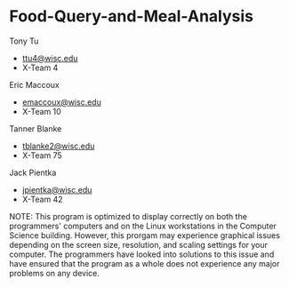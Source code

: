 # Food-Query-and-Meal-Analysis
Tony Tu 
- ttu4@wisc.edu 
- X-Team 4

Eric Maccoux
- emaccoux@wisc.edu
- X-Team 10

Tanner Blanke
- tblanke2@wisc.edu
- X-Team 75

Jack Pientka
- jpientka@wisc.edu
- X-Team 42

NOTE: This program is optimized to display correctly on both the programmers' computers
and on the Linux workstations in the Computer Science building.  However, this prorgam
may experience graphical issues depending on the screen size, resolution, and scaling
settings for your computer.  The programmers have looked into solutions to this issue
and have ensured that the program as a whole does not experience any major problems
on any device.
